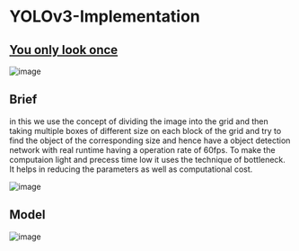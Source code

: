 # YOLOv3-Implementation

## [You only look once](https://pjreddie.com/media/files/papers/yolo.pdf)

![image](https://user-images.githubusercontent.com/78470987/155972463-25f0285f-65f6-45b0-b4b6-ba73075ec101.png)


## Brief
in this we use the concept of dividing the image into the grid and then taking multiple boxes of different size on each block of the grid and try to find the object of the corresponding size and hence have a object detection network with real runtime having a operation rate of 60fps. To make the computaion light and precess time low it uses the technique of bottleneck. It helps in reducing the parameters as well as computational cost. 

![image](https://user-images.githubusercontent.com/78470987/155972387-36dfafe8-77e4-48e3-840f-626afc5c1cef.png)


## Model
![image](https://user-images.githubusercontent.com/78470987/155971931-83624a3d-6e50-4e9a-9faf-0ff5a19b4ff9.png)


